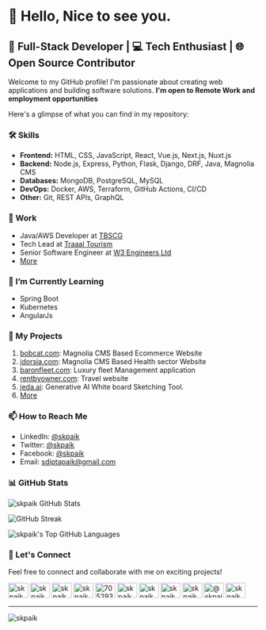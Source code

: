 # 👋 Hello, Nice to see you.

## 🚀 Full-Stack Developer | 💻 Tech Enthusiast | 🌐 Open Source Contributor

Welcome to my GitHub profile! I'm passionate about creating web applications and building software solutions. **I'm open to Remote Work and employment opportunities**

Here's a glimpse of what you can find in my repository:

### 🛠️ Skills
- **Frontend:** HTML, CSS, JavaScript, React, Vue.js, Next.js, Nuxt.js
- **Backend:** Node.js, Express, Python, Flask, Django, DRF, Java, Magnolia CMS
- **Databases:** MongoDB, PostgreSQL, MySQL
- **DevOps:** Docker, AWS, Terraform, GitHub Actions, CI/CD
- **Other:** Git, REST APIs, GraphQL

### 💼 Work
- Java/AWS Developer at [TBSCG](https://tbscg.com)
- Tech Lead at [Traaal Tourism](https://traaal.com)
- Senior Software Engineer at [W3 Engineers Ltd](https://w3engineers.com)
- [More](https://www.linkedin.com/in/skpaik/details/experience)

### 🌱 I’m Currently Learning
- Spring Boot
- Kubernetes
- AngularJs

### 📂 My Projects
1. [bobcat.com](http://bobcat.com): Magnolia CMS Based Ecommerce Website
2. [idorsia.com](https://www.idorsia.com): Magnolia CMS Based Health sector Website
3. [baronfleet.com](https://baronfleet.com): Luxury fleet Management application
4. [rentbyowner.com](https://rentbyowner.com): Travel website
5. [jeda.ai](https://jeda.ai): Generative AI White board Sketching Tool.
6. [More](https://www.linkedin.com/in/skpaik/details/projects)

### 📫 How to Reach Me
- LinkedIn: [@skpaik](https://www.linkedin.com/in/skpaik)
- Twitter: [@skpaik](https://twitter.com/skpaik)
- Facebook: [@skpaik](https://facebook.com/skpaik)
- Email: sdiptapaik@gmail.com

### 📊 GitHub Stats
![skpaik GitHub Stats](https://github-readme-stats.vercel.app/api?username=skpaik&theme=github-light&show_icons=true)

![GitHub Streak](https://github-readme-streak-stats.herokuapp.com?user=skpaik&theme=ayu-light&date_format=j%20M%5B%20Y%5D&card_width=467)

![skpaik's Top GitHub Languages](https://github-readme-stats.vercel.app/api/top-langs/?username=skpaik&theme=github-light&show_icons=true&hide_border=true&layout=compact)

### 🤝 Let's Connect
Feel free to connect and collaborate with me on exciting projects!

<a href="https://codepen.io/skpaik" target="blank"><img  src="https://cdn.jsdelivr.net/npm/simple-icons@3.0.1/icons/codepen.svg" alt="skpaik" height="30" width="40" /></a>
<a href="https://dev.to/skpaik" target="blank"><img  src="https://cdn.jsdelivr.net/npm/simple-icons@3.0.1/icons/dev-dot-to.svg" alt="skpaik" height="30" width="40" /></a>
<a href="https://twitter.com/skpaik" target="blank"><img  src="https://cdn.jsdelivr.net/npm/simple-icons@3.0.1/icons/twitter.svg" alt="skpaik" height="30" width="40" /></a>
<a href="https://linkedin.com/in/skpaik" target="blank"><img  src="https://cdn.jsdelivr.net/npm/simple-icons@3.0.1/icons/linkedin.svg" alt="skpaik" height="30" width="40" /></a>
<a href="https://stackoverflow.com/users/705293/skpaik" target="blank"><img  src="https://cdn.jsdelivr.net/npm/simple-icons@3.0.1/icons/stackoverflow.svg" alt="705293/skpaik" height="30" width="40" /></a>
<a href="https://codesandbox.com/skpaik" target="blank"><img  src="https://cdn.jsdelivr.net/npm/simple-icons@3.0.1/icons/codesandbox.svg" alt="skpaik" height="30" width="40" /></a>
<a href="https://fb.com/skpaik" target="blank"><img  src="https://cdn.jsdelivr.net/npm/simple-icons@3.0.1/icons/facebook.svg" alt="skpaik" height="30" width="40" /></a>
<a href="https://instagram.com/skpaik" target="blank"><img  src="https://cdn.jsdelivr.net/npm/simple-icons@3.0.1/icons/instagram.svg" alt="skpaik" height="30" width="40" /></a>
<a href="https://dribbble.com/skpaik" target="blank"><img  src="https://cdn.jsdelivr.net/npm/simple-icons@3.0.1/icons/dribbble.svg" alt="skpaik" height="30" width="40" /></a>
<a href="https://medium.com/@skpaik" target="blank"><img  src="https://cdn.jsdelivr.net/npm/simple-icons@3.0.1/icons/medium.svg" alt="@skpaik" height="30" width="40" /></a>
<a href="https://www.hackerrank.com/skpaik" target="blank"><img  src="https://cdn.jsdelivr.net/npm/simple-icons@3.0.1/icons/hackerrank.svg" alt="skpaik" height="30" width="40" /></a>

---
<p align="left"> <img src="https://komarev.com/ghpvc/?username=skpaik&label=Profile%20views&color=0e75b6&style=flat" alt="skpaik" /> </p>